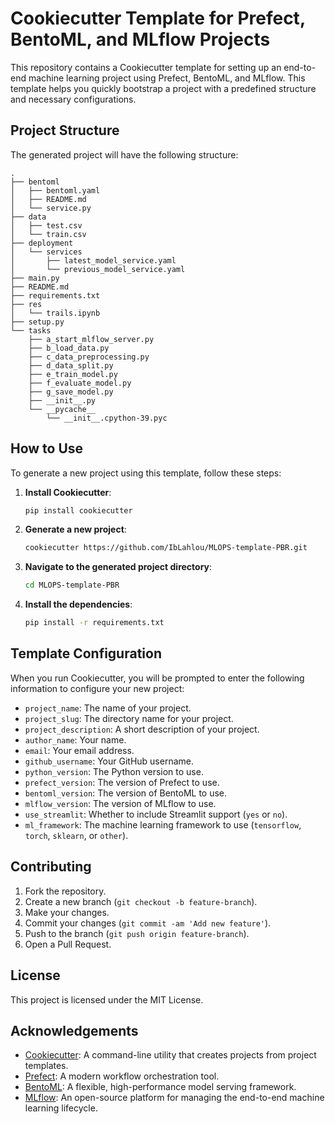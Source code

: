 # Cookiecutter Template for Prefect, BentoML, and MLflow Projects

This repository contains a Cookiecutter template for setting up an end-to-end machine learning project using Prefect, BentoML, and MLflow. This template helps you quickly bootstrap a project with a predefined structure and necessary configurations.

## Project Structure

The generated project will have the following structure:

```plaintext
.
├── bentoml
│   ├── bentoml.yaml
│   ├── README.md
│   └── service.py
├── data
│   ├── test.csv
│   └── train.csv
├── deployment
│   └── services
│       ├── latest_model_service.yaml
│       └── previous_model_service.yaml
├── main.py
├── README.md
├── requirements.txt
├── res
│   └── trails.ipynb
├── setup.py
└── tasks
    ├── a_start_mlflow_server.py
    ├── b_load_data.py
    ├── c_data_preprocessing.py
    ├── d_data_split.py
    ├── e_train_model.py
    ├── f_evaluate_model.py
    ├── g_save_model.py
    ├── __init__.py
    └── __pycache__
        └── __init__.cpython-39.pyc
```

## How to Use

To generate a new project using this template, follow these steps:

1. **Install Cookiecutter**:
    ```bash
    pip install cookiecutter
    ```

2. **Generate a new project**:
    ```bash
    cookiecutter https://github.com/IbLahlou/MLOPS-template-PBR.git
    ```

3. **Navigate to the generated project directory**:
    ```bash
    cd MLOPS-template-PBR
    ```

4. **Install the dependencies**:
    ```bash
    pip install -r requirements.txt
    ```

## Template Configuration

When you run Cookiecutter, you will be prompted to enter the following information to configure your new project:

- `project_name`: The name of your project.
- `project_slug`: The directory name for your project.
- `project_description`: A short description of your project.
- `author_name`: Your name.
- `email`: Your email address.
- `github_username`: Your GitHub username.
- `python_version`: The Python version to use.
- `prefect_version`: The version of Prefect to use.
- `bentoml_version`: The version of BentoML to use.
- `mlflow_version`: The version of MLflow to use.
- `use_streamlit`: Whether to include Streamlit support (`yes` or `no`).
- `ml_framework`: The machine learning framework to use (`tensorflow`, `torch`, `sklearn`, or `other`).

## Contributing

1. Fork the repository.
2. Create a new branch (`git checkout -b feature-branch`).
3. Make your changes.
4. Commit your changes (`git commit -am 'Add new feature'`).
5. Push to the branch (`git push origin feature-branch`).
6. Open a Pull Request.

## License

This project is licensed under the MIT License.

## Acknowledgements

- [Cookiecutter](https://github.com/cookiecutter/cookiecutter): A command-line utility that creates projects from project templates.
- [Prefect](https://www.prefect.io/): A modern workflow orchestration tool.
- [BentoML](https://www.bentoml.com/): A flexible, high-performance model serving framework.
- [MLflow](https://mlflow.org/): An open-source platform for managing the end-to-end machine learning lifecycle.
